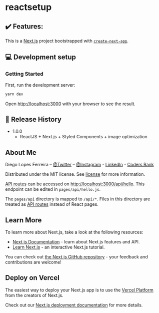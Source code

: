 # reactsetup

>

## :heavy_check_mark: Features:

This is a [Next.js](https://nextjs.org/) project bootstrapped with [`create-next-app`](https://github.com/vercel/next.js/tree/canary/packages/create-next-app).

## :computer: Development setup

### Getting Started

First, run the development server:

```bash
yarn dev
```

Open [http://localhost:3000](http://localhost:3000) with your browser to see the result.

## :rocket: Release History

- 1.0.0
  - ReactJS + Next.js + Styled Components + image optimization

## About Me

Diego Lopes Ferreira –
[@Twitter](https://twitter.com/Diego_simSouEu) –
[@Instagram](https://www.instagram.com/diego.lopes.f/) -
[LinkedIn](https://www.linkedin.com/in/diego-lopes-ferreira-a23a8919b/) -
[Coders Rank](https://profile.codersrank.io/user/diego-lopes-ferreira)

Distributed under the MIT license. See [license](LICENSE) for more information.

[API routes](https://nextjs.org/docs/api-routes/introduction) can be accessed on [http://localhost:3000/api/hello](http://localhost:3000/api/hello). This endpoint can be edited in `pages/api/hello.js`.

The `pages/api` directory is mapped to `/api/*`. Files in this directory are treated as [API routes](https://nextjs.org/docs/api-routes/introduction) instead of React pages.

## Learn More

To learn more about Next.js, take a look at the following resources:

- [Next.js Documentation](https://nextjs.org/docs) - learn about Next.js features and API.
- [Learn Next.js](https://nextjs.org/learn) - an interactive Next.js tutorial.

You can check out [the Next.js GitHub repository](https://github.com/vercel/next.js/) - your feedback and contributions are welcome!

## Deploy on Vercel

The easiest way to deploy your Next.js app is to use the [Vercel Platform](https://vercel.com/new?utm_medium=default-template&filter=next.js&utm_source=create-next-app&utm_campaign=create-next-app-readme) from the creators of Next.js.

Check out our [Next.js deployment documentation](https://nextjs.org/docs/deployment) for more details.
